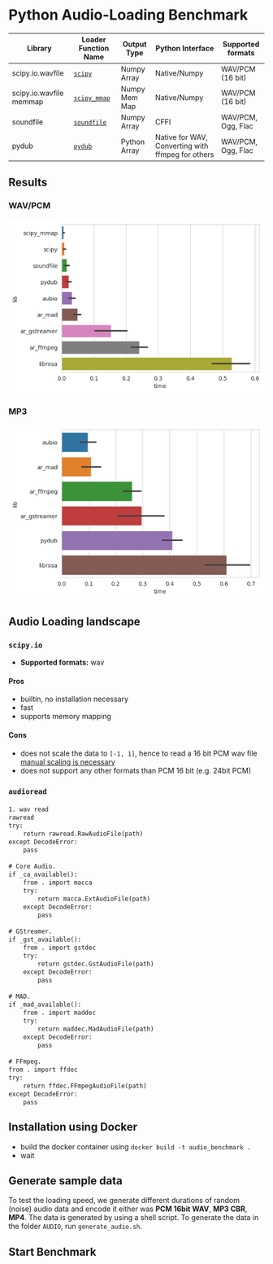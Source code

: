 # Python Audio-Loading Benchmark

| Library                 | Loader Function Name  | Output Type       | Python Interface  | Supported formats  |
|-------------------------|-----------------------|-------------------|-------------------| -------------------|
| scipy.io.wavfile        | [`scipy`](loader.py)  | Numpy Array       | Native/Numpy      | WAV/PCM (16 bit)   |
| scipy.io.wavfile memmap | [`scipy_mmap`](loader.py) | Numpy Mem Map | Native/Numpy      | WAV/PCM (16 bit)   |
| soundfile               | [`soundfile`](loader.py) | Numpy Array    | CFFI              | WAV/PCM, Ogg, Flac |
| pydub               | [`pydub`](loader.py) | Python Array    | Native for WAV, Converting with ffmpeg for others | WAV/PCM, Ogg, Flac |

## Results

### WAV/PCM
![](results/benchmark_np_wav_bar.png)

### MP3
![](results/benchmark_np_mp3_bar.png)

## Audio Loading landscape

### `scipy.io`

* __Supported formats:__ wav

#### Pros

* builtin, no installation necessary
* fast
* supports memory mapping

#### Cons

* does not scale the data to `[-1, 1]`, hence to read a 16 bit PCM wav file [manual scaling is necessary](https://github.com/faroit/audio_loading_benchmark/blob/eef11d2938d153cfa9981db155822df47edb6b8c/loaders.py#L57)
* does not support any other formats than PCM 16 bit (e.g. 24bit PCM)

### `audioread`

    1. wav read
    rawread
    try:
        return rawread.RawAudioFile(path)
    except DecodeError:
        pass

    # Core Audio.
    if _ca_available():
        from . import macca
        try:
            return macca.ExtAudioFile(path)
        except DecodeError:
            pass

    # GStreamer.
    if _gst_available():
        from . import gstdec
        try:
            return gstdec.GstAudioFile(path)
        except DecodeError:
            pass

    # MAD.
    if _mad_available():
        from . import maddec
        try:
            return maddec.MadAudioFile(path)
        except DecodeError:
            pass

    # FFmpeg.
    from . import ffdec
    try:
        return ffdec.FFmpegAudioFile(path)
    except DecodeError:
        pass

## Installation using Docker

* build the docker container using `docker build -t audio_benchmark .`
* wait

## Generate sample data

To test the loading speed, we generate different durations of random (noise) audio data and encode it either was __PCM 16bit WAV__, __MP3 CBR__, __MP4__.
The data is generated by using a shell script. To generate the data in the folder `AUDIO`, run `generate_audio.sh`.

## Start Benchmark



